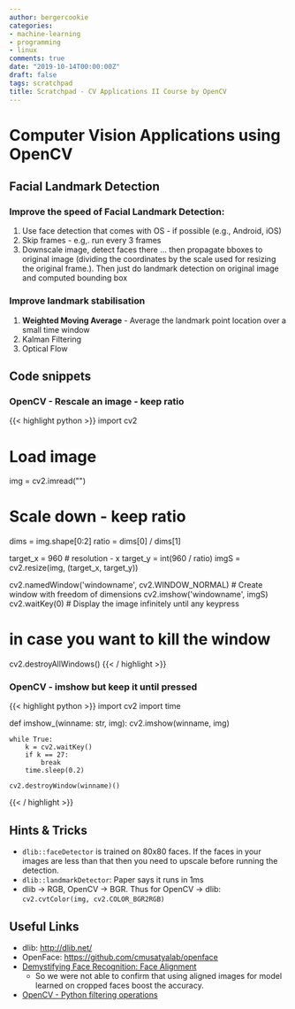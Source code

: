 ```yaml
---
author: bergercookie
categories:
- machine-learning
- programming
- linux
comments: true
date: "2019-10-14T00:00:00Z"
draft: false
tags: scratchpad
title: Scratchpad - CV Applications II Course by OpenCV
---
```


# Computer Vision Applications using OpenCV

## Facial Landmark Detection

### Improve the speed of Facial Landmark Detection:

1. Use face detection that comes with OS - if possible (e.g., Android, iOS)
2. Skip frames - e.g,. run every 3 frames
3. Downscale image, detect faces there ... then propagate bboxes to original image
  (dividing the coordinates by the scale used for resizing the original frame.). Then just do landmark detection on
  original image and computed bounding box

### Improve landmark stabilisation

1. **Weighted Moving Average** - Average the landmark point location over a small time window
2. Kalman Filtering
3. Optical Flow

## Code snippets

### OpenCV - Rescale an image - keep ratio
{{< highlight python >}}
import cv2

# Load image
img = cv2.imread("<path-to-img>")

# Scale down - keep ratio
dims = img.shape[0:2]
ratio = dims[0] / dims[1]

target_x = 960  # resolution - x
target_y = int(960 / ratio)
imgS = cv2.resize(img, (target_x, target_y))

cv2.namedWindow('windowname', cv2.WINDOW_NORMAL)  # Create window with freedom of dimensions
cv2.imshow('windowname', imgS)
cv2.waitKey(0) # Display the image infinitely until any keypress

# in case you want to kill the window
cv2.destroyAllWindows()
{{< / highlight >}}

### OpenCV - imshow but keep it until <ESC> pressed

{{< highlight python >}}
import cv2
import time

def imshow_(winname: str, img):
    cv2.imshow(winname, img)

    while True:
        k = cv2.waitKey()
        if k == 27:
            break
        time.sleep(0.2)

    cv2.destroyWindow(winname)()
{{< / highlight >}}

## Hints & Tricks

* ``dlib::faceDetector`` is trained on 80x80 faces. If the faces in your images
  are less than that then you need to upscale before running the detection.
* ``dlib::landmarkDetector``: Paper says it runs in 1ms
* dlib -> RGB, OpenCV -> BGR. Thus for OpenCV -> dlib: ``cv2.cvtColor(img, cv2.COLOR_BGR2RGB)``


## Useful Links

* dlib: <http://dlib.net/>
* OpenFace: <https://github.com/cmusatyalab/openface>
* [Demystifying Face Recognition: Face Alignment](https://melgor.github.io/blcv.github.io/static/2017/12/28/demystifying-face-recognition-iii-face-preprocessing)
  *  So we were not able to confirm that using aligned images for model learned on cropped faces boost the accuracy.
* [OpenCV - Python filtering operations](https://docs.opencv.org/master/d4/d13/tutorial_py_filtering.html)
